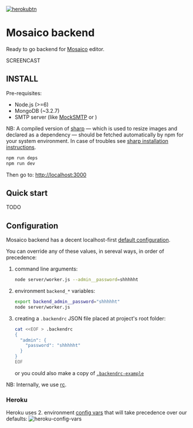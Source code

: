 [![herokubtn](https://www.herokucdn.com/deploy/button.svg)](https://heroku.com/deploy?template=https://github.com/goodenough/mosaico-backend/tree/stage)

# Mosaico backend

Ready to go backend for [Mosaico](http://mosaico.io) editor.

SCREENCAST

## INSTALL

Pre-requisites:
 - Node.js (>=6)
 - MongoDB (~3.2.7)
 - SMTP server (like [MockSMTP](http://mocksmtpapp.com/) or )

NB: A compiled version of [sharp](http://sharp.dimens.io/en/stable/) — which is used to resize images and declared as a dependency — should be fetched automatically by npm for your system environment. In case of troubles see [sharp installation instructions](http://sharp.dimens.io/en/stable/install/).

```sh
npm run deps
npm run dev
```

Then go to: [http://localhost:3000](http://localhost:3000)

## Quick start

TODO

## Configuration

Mosaico backend has a decent localhost-first [default configuration](https://github.com/goodenough/mosaico-backend/blob/master/server/config.js#L13-L53).

You can override any of these values, in sereval ways, in order of precedence:

1. command line arguments:
   ```sh
   node server/worker.js --admin__password=shhhhht
   ```
2. environment `backend_*` variables:
   ```sh
   export backend_admin__password="shhhhht"
   node server/worker.js
   ```
3. creating a `.backendrc` JSON file placed at project's root folder:
   ```sh
   cat <<EOF > .backendrc
   {
     "admin": {
       "password": "shhhhht"
     }
   }
   EOF
   ```
   or you could also make a copy of [`.backendrc-example`](https://github.com/goodenough/mosaico-backend/blob/master/.backendrc-example)

NB: Internally, we use [rc](https://www.npmjs.com/package/rc).

### Heroku

Heroku uses 2. environment [config vars](https://devcenter.heroku.com/articles/config-vars#setting-up-config-vars-for-a-deployed-application) that will take precedence over our defaults:
![heroku-config-vars](http://imgur.com/download/DAw55D3)